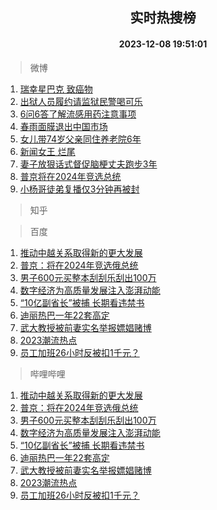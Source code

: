 <div align="center"><h2>实时热搜榜</h2><h4>2023-12-08 19:51:01</h4></div>

> 微博  

1. [瑞幸星巴克 致癌物](https://s.weibo.com/weibo?q=%E7%91%9E%E5%B9%B8%E6%98%9F%E5%B7%B4%E5%85%8B%20%E8%87%B4%E7%99%8C%E7%89%A9&t=31&band_rank=1&Refer=top)<br />
2. [出狱人员履约请监狱民警喝可乐](https://s.weibo.com/weibo?q=%23%E5%87%BA%E7%8B%B1%E4%BA%BA%E5%91%98%E5%B1%A5%E7%BA%A6%E8%AF%B7%E7%9B%91%E7%8B%B1%E6%B0%91%E8%AD%A6%E5%96%9D%E5%8F%AF%E4%B9%90%23&t=31&band_rank=2&Refer=top)<br />
3. [6问6答了解流感用药注意事项](https://s.weibo.com/weibo?q=%236%E9%97%AE6%E7%AD%94%E4%BA%86%E8%A7%A3%E6%B5%81%E6%84%9F%E7%94%A8%E8%8D%AF%E6%B3%A8%E6%84%8F%E4%BA%8B%E9%A1%B9%23&t=31&band_rank=3&Refer=top)<br />
4. [春雨面膜退出中国市场](https://s.weibo.com/weibo?q=%23%E6%98%A5%E9%9B%A8%E9%9D%A2%E8%86%9C%E9%80%80%E5%87%BA%E4%B8%AD%E5%9B%BD%E5%B8%82%E5%9C%BA%23&t=31&band_rank=4&Refer=top)<br />
5. [女儿带74岁父亲同住养老院6年](https://s.weibo.com/weibo?q=%23%E5%A5%B3%E5%84%BF%E5%B8%A674%E5%B2%81%E7%88%B6%E4%BA%B2%E5%90%8C%E4%BD%8F%E5%85%BB%E8%80%81%E9%99%A26%E5%B9%B4%23&t=31&band_rank=5&Refer=top)<br />
6. [新闻女王 烂尾](https://s.weibo.com/weibo?q=%E6%96%B0%E9%97%BB%E5%A5%B3%E7%8E%8B%20%E7%83%82%E5%B0%BE&t=31&band_rank=6&Refer=top)<br />
7. [妻子放狠话式督促脑梗丈夫跑步3年](https://s.weibo.com/weibo?q=%23%E5%A6%BB%E5%AD%90%E6%94%BE%E7%8B%A0%E8%AF%9D%E5%BC%8F%E7%9D%A3%E4%BF%83%E8%84%91%E6%A2%97%E4%B8%88%E5%A4%AB%E8%B7%91%E6%AD%A53%E5%B9%B4%23&t=31&band_rank=7&Refer=top)<br />
8. [普京将在2024年竞选总统](https://s.weibo.com/weibo?q=%23%E6%99%AE%E4%BA%AC%E5%B0%86%E5%9C%A82024%E5%B9%B4%E7%AB%9E%E9%80%89%E6%80%BB%E7%BB%9F%23&t=31&band_rank=8&Refer=top)<br />
9. [小杨哥徒弟复播仅3分钟再被封](https://s.weibo.com/weibo?q=%23%E5%B0%8F%E6%9D%A8%E5%93%A5%E5%BE%92%E5%BC%9F%E5%A4%8D%E6%92%AD%E4%BB%853%E5%88%86%E9%92%9F%E5%86%8D%E8%A2%AB%E5%B0%81%23&t=31&band_rank=9&Refer=top)<br />

> 知乎  


> 百度  

1. [推动中越关系取得新的更大发展](https://www.baidu.com/s?wd=%E6%8E%A8%E5%8A%A8%E4%B8%AD%E8%B6%8A%E5%85%B3%E7%B3%BB%E5%8F%96%E5%BE%97%E6%96%B0%E7%9A%84%E6%9B%B4%E5%A4%A7%E5%8F%91%E5%B1%95&sa=fyb_news&rsv_dl=fyb_news)<br />
2. [普京：将在2024年竞选俄总统](https://www.baidu.com/s?wd=%E6%99%AE%E4%BA%AC%EF%BC%9A%E5%B0%86%E5%9C%A82024%E5%B9%B4%E7%AB%9E%E9%80%89%E4%BF%84%E6%80%BB%E7%BB%9F&sa=fyb_news&rsv_dl=fyb_news)<br />
3. [男子600元买整本刮刮乐刮出100万](https://www.baidu.com/s?wd=%E7%94%B7%E5%AD%90600%E5%85%83%E4%B9%B0%E6%95%B4%E6%9C%AC%E5%88%AE%E5%88%AE%E4%B9%90%E5%88%AE%E5%87%BA100%E4%B8%87&sa=fyb_news&rsv_dl=fyb_news)<br />
4. [数字经济为高质量发展注入澎湃动能](https://www.baidu.com/s?wd=%E6%95%B0%E5%AD%97%E7%BB%8F%E6%B5%8E%E4%B8%BA%E9%AB%98%E8%B4%A8%E9%87%8F%E5%8F%91%E5%B1%95%E6%B3%A8%E5%85%A5%E6%BE%8E%E6%B9%83%E5%8A%A8%E8%83%BD&sa=fyb_news&rsv_dl=fyb_news)<br />
5. [“10亿副省长”被捕 长期看违禁书](https://www.baidu.com/s?wd=%E2%80%9C10%E4%BA%BF%E5%89%AF%E7%9C%81%E9%95%BF%E2%80%9D%E8%A2%AB%E6%8D%95+%E9%95%BF%E6%9C%9F%E7%9C%8B%E8%BF%9D%E7%A6%81%E4%B9%A6&sa=fyb_news&rsv_dl=fyb_news)<br />
6. [迪丽热巴一年22套高定](https://www.baidu.com/s?wd=%E8%BF%AA%E4%B8%BD%E7%83%AD%E5%B7%B4%E4%B8%80%E5%B9%B422%E5%A5%97%E9%AB%98%E5%AE%9A&sa=fyb_news&rsv_dl=fyb_news)<br />
7. [武大教授被前妻实名举报嫖娼赌博](https://www.baidu.com/s?wd=%E6%AD%A6%E5%A4%A7%E6%95%99%E6%8E%88%E8%A2%AB%E5%89%8D%E5%A6%BB%E5%AE%9E%E5%90%8D%E4%B8%BE%E6%8A%A5%E5%AB%96%E5%A8%BC%E8%B5%8C%E5%8D%9A&sa=fyb_news&rsv_dl=fyb_news)<br />
8. [2023潮流热点](https://www.baidu.com/s?wd=2023%E6%BD%AE%E6%B5%81%E7%83%AD%E7%82%B9&sa=fyb_news&rsv_dl=fyb_news)<br />
9. [员工加班26小时反被扣1千元？](https://www.baidu.com/s?wd=%E5%91%98%E5%B7%A5%E5%8A%A0%E7%8F%AD26%E5%B0%8F%E6%97%B6%E5%8F%8D%E8%A2%AB%E6%89%A31%E5%8D%83%E5%85%83%EF%BC%9F&sa=fyb_news&rsv_dl=fyb_news)<br />

> 哔哩哔哩  

1. [推动中越关系取得新的更大发展](https://www.baidu.com/s?wd=%E6%8E%A8%E5%8A%A8%E4%B8%AD%E8%B6%8A%E5%85%B3%E7%B3%BB%E5%8F%96%E5%BE%97%E6%96%B0%E7%9A%84%E6%9B%B4%E5%A4%A7%E5%8F%91%E5%B1%95&sa=fyb_news&rsv_dl=fyb_news)<br />
2. [普京：将在2024年竞选俄总统](https://www.baidu.com/s?wd=%E6%99%AE%E4%BA%AC%EF%BC%9A%E5%B0%86%E5%9C%A82024%E5%B9%B4%E7%AB%9E%E9%80%89%E4%BF%84%E6%80%BB%E7%BB%9F&sa=fyb_news&rsv_dl=fyb_news)<br />
3. [男子600元买整本刮刮乐刮出100万](https://www.baidu.com/s?wd=%E7%94%B7%E5%AD%90600%E5%85%83%E4%B9%B0%E6%95%B4%E6%9C%AC%E5%88%AE%E5%88%AE%E4%B9%90%E5%88%AE%E5%87%BA100%E4%B8%87&sa=fyb_news&rsv_dl=fyb_news)<br />
4. [数字经济为高质量发展注入澎湃动能](https://www.baidu.com/s?wd=%E6%95%B0%E5%AD%97%E7%BB%8F%E6%B5%8E%E4%B8%BA%E9%AB%98%E8%B4%A8%E9%87%8F%E5%8F%91%E5%B1%95%E6%B3%A8%E5%85%A5%E6%BE%8E%E6%B9%83%E5%8A%A8%E8%83%BD&sa=fyb_news&rsv_dl=fyb_news)<br />
5. [“10亿副省长”被捕 长期看违禁书](https://www.baidu.com/s?wd=%E2%80%9C10%E4%BA%BF%E5%89%AF%E7%9C%81%E9%95%BF%E2%80%9D%E8%A2%AB%E6%8D%95+%E9%95%BF%E6%9C%9F%E7%9C%8B%E8%BF%9D%E7%A6%81%E4%B9%A6&sa=fyb_news&rsv_dl=fyb_news)<br />
6. [迪丽热巴一年22套高定](https://www.baidu.com/s?wd=%E8%BF%AA%E4%B8%BD%E7%83%AD%E5%B7%B4%E4%B8%80%E5%B9%B422%E5%A5%97%E9%AB%98%E5%AE%9A&sa=fyb_news&rsv_dl=fyb_news)<br />
7. [武大教授被前妻实名举报嫖娼赌博](https://www.baidu.com/s?wd=%E6%AD%A6%E5%A4%A7%E6%95%99%E6%8E%88%E8%A2%AB%E5%89%8D%E5%A6%BB%E5%AE%9E%E5%90%8D%E4%B8%BE%E6%8A%A5%E5%AB%96%E5%A8%BC%E8%B5%8C%E5%8D%9A&sa=fyb_news&rsv_dl=fyb_news)<br />
8. [2023潮流热点](https://www.baidu.com/s?wd=2023%E6%BD%AE%E6%B5%81%E7%83%AD%E7%82%B9&sa=fyb_news&rsv_dl=fyb_news)<br />
9. [员工加班26小时反被扣1千元？](https://www.baidu.com/s?wd=%E5%91%98%E5%B7%A5%E5%8A%A0%E7%8F%AD26%E5%B0%8F%E6%97%B6%E5%8F%8D%E8%A2%AB%E6%89%A31%E5%8D%83%E5%85%83%EF%BC%9F&sa=fyb_news&rsv_dl=fyb_news)<br />
